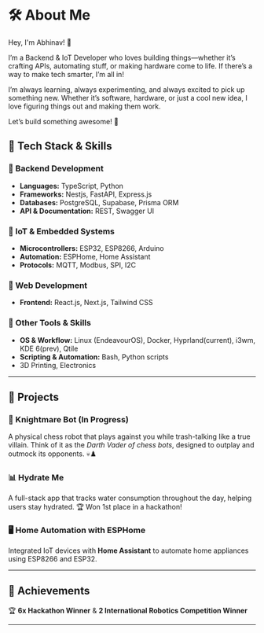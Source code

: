 # 🛠️ About Me

Hey, I'm Abhinav! 👋

I’m a Backend & IoT Developer who loves building things—whether it’s crafting APIs, automating stuff, or making hardware come to life. If there’s a way to make tech smarter, I’m all in!

I’m always learning, always experimenting, and always excited to pick up something new. Whether it’s software, hardware, or just a cool new idea, I love figuring things out and making them work.

Let’s build something awesome! 🚀

## 🔧 Tech Stack & Skills

### 🔹 Backend Development
- **Languages:** TypeScript, Python
- **Frameworks:** Nestjs, FastAPI, Express.js
- **Databases:** PostgreSQL, Supabase, Prisma ORM
- **API & Documentation:** REST, Swagger UI

### 🔹 IoT & Embedded Systems
- **Microcontrollers:** ESP32, ESP8266, Arduino
- **Automation:** ESPHome, Home Assistant
- **Protocols:** MQTT, Modbus, SPI, I2C

### 🔹 Web Development
- **Frontend:** React.js, Next.js, Tailwind CSS

### 🔹 Other Tools & Skills
- **OS & Workflow:** Linux (EndeavourOS), Docker, Hyprland(current), i3wm, KDE 6(prev), Qtile
- **Scripting & Automation:** Bash, Python scripts
- 3D Printing, Electronics
---

## 🚀 Projects

### **👾 Knightmare Bot (In Progress)**
A physical chess robot that plays against you while trash-talking like a true villain. Think of it as the *Darth Vader of chess bots*, designed to outplay and outmock its opponents. 💀♟️

### **📊 Hydrate Me**
A full-stack app that tracks water consumption throughout the day, helping users stay hydrated. 🏆 Won 1st place in a hackathon!

### **🖥️ Home Automation with ESPHome**
Integrated IoT devices with **Home Assistant** to automate home appliances using ESP8266 and ESP32.

---

## 📌 Achievements
🏆 **6x Hackathon Winner** & **2 International Robotics Competition Winner**

---
